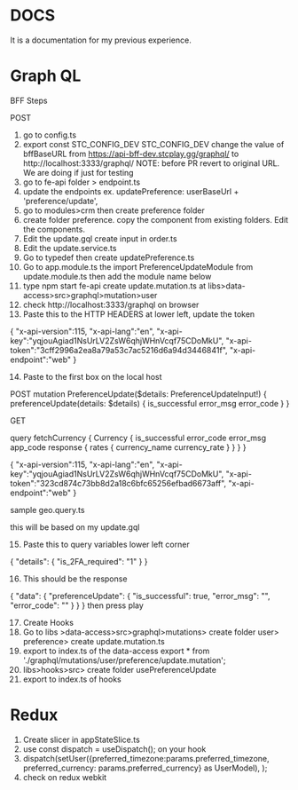 # DOCS
It is a documentation for my previous experience.

# Graph QL

BFF Steps

POST 

1. go to config.ts
2. export const STC_CONFIG_DEV STC_CONFIG_DEV change the value of bffBaseURL from https://api-bff-dev.stcplay.gg/graphql/ to http://localhost:3333/graphql/ NOTE: before PR revert to original URL. We are doing if just for testing
3. go to fe-api folder > endpoint.ts
4. update the endpoints ex. updatePreference: userBaseUrl + 'preference/update',
5. go to modules>crm then create preference folder
6. create folder preference. copy the component from existing folders. Edit the components.
7. Edit the update.gql
 create input in order.ts
8. Edit the update.service.ts
9. Go to typedef then create updatePreference.ts
10. Go to app.module.ts the import PreferenceUpdateModule from update.module.ts then add the module name below
11. type npm start fe-api
     create update.mutation.ts at libs>data-access>src>graphql>mutation>user
12. check http://localhost:3333/graphql on browser
13. Paste this to the HTTP HEADERS at lower left, update the token 

{
  "x-api-version":115,
  "x-api-lang":"en",
  "x-api-key":"yqjouAgiad1NsUrLV2ZsW6qhjWHnVcqf75CDoMkU",
  "x-api-token":"3cff2996a2ea8a79a53c7ac5216d6a94d3446841f",
  "x-api-endpoint":"web"
}

14. Paste to the first box on the local host

POST
mutation PreferenceUpdate($details: PreferenceUpdateInput!) {
  preferenceUpdate(details: $details) {
    is_successful
    error_msg
    error_code
  }
}

GET

query fetchCurrency {
            Currency {
                is_successful
                error_code
                error_msg
                app_code
                response {
                    rates {
                        currency_name
                        currency_rate
                    }
                }
            }
        }

{
  "x-api-version":115,
  "x-api-lang":"en",
  "x-api-key":"yqjouAgiad1NsUrLV2ZsW6qhjWHnVcqf75CDoMkU",
  "x-api-token":"323cd874c73bb8d2a18c6bfc65256efbad6673aff",
  "x-api-endpoint":"web"
}

sample geo.query.ts
 
this will be based on  my update.gql

15. Paste this to query variables lower left corner 

{
  "details": {
    "is_2FA_required": "1"
  }
}

16. This should be the response

{
  "data": {
    "preferenceUpdate": {
      "is_successful": true,
      "error_msg": "",
      "error_code": ""
    }
  }
}
then press play

17. Create Hooks
18. Go to libs >data-access>src>graphql>mutations> create folder user> preference> create update.mutation.ts
19. export to index.ts of the data-access export * from './graphql/mutations/user/preference/update.mutation';
20. libs>hooks>src> create folder usePreferenceUpdate
21. export to index.ts of hooks

# Redux

1. Create slicer in appStateSlice.ts
2.  use const dispatch = useDispatch(); on your hook
3.  dispatch(setUser({preferred_timezone:params.preferred_timezone, preferred_currency: params.preferred_currency} as UserModel), );
4. check on redux webkit
